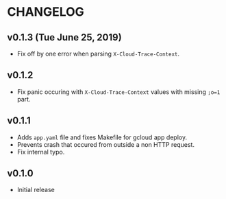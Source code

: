 # CHANGELOG
## v0.1.3 (Tue June 25, 2019)
+ Fix off by one error when parsing `X-Cloud-Trace-Context`.

## v0.1.2
+ Fix panic occuring with `X-Cloud-Trace-Context` values with missing `;o=1` part.

## v0.1.1
+ Adds `app.yaml` file and fixes Makefile for gcloud app deploy.
+ Prevents crash that occured from outside a non HTTP request.
+ Fix internal typo.

## v0.1.0
+ Initial release
